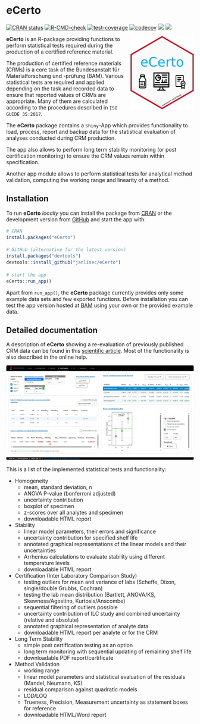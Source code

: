 
# eCerto

<!-- badges: start -->
[![CRAN status](https://www.r-pkg.org/badges/version/eCerto)](https://CRAN.R-project.org/package=eCerto)
[![R-CMD-check](https://github.com/janlisec/eCerto/actions/workflows/R-CMD-check.yaml/badge.svg)](https://github.com/janlisec/eCerto/actions/workflows/R-CMD-check.yaml)
[![test-coverage](https://github.com/janlisec/eCerto/actions/workflows/test-coverage.yaml/badge.svg)](https://github.com/janlisec/eCerto/actions/workflows/test-coverage.yaml)
[![codecov](https://codecov.io/gh/janlisec/eCerto/branch/main/graph/badge.svg)](https://app.codecov.io/gh/janlisec/eCerto?branch=main)
[![](https://img.shields.io/badge/devel%20version-0.5.16-blue.svg)](https://github.com/janlisec/eCerto)
[![](https://img.shields.io/badge/doi-10.1007/s00216-023-05099-3-yellow.svg)](https://doi.org/10.1007/s00216-023-05099-3)
<!-- badges: end -->

<img src="inst/app/www/hex-eCerto.png" width="170" align="right"/>

**eCerto** is an R-package providing functions to perform statistical tests
required during the production of a certified reference material.

The production of certified reference materials (CRMs) is a core task of 
the Bundesanstalt für Materialforschung und -prüfung (BAM). Various statistical 
tests are required and applied depending on the task and recorded data to ensure 
that reported values of CRMs are appropriate. Many of them are calculated 
according to the procedures described in `ISO GUIDE 35:2017`. 

The **eCerto** package contains a `Shiny`-App which provides functionality to 
load, process, report and backup data for the statistical evaluation of analyses 
conducted during CRM production.

The app also allows to perform long term stability monitoring (or post 
certification monitoring) to ensure the CRM values remain within specification.

Another app module allows to perform statistical tests for analytical method 
validation, computing the working range and linearity of a method.

## Installation

To run **eCerto** *locally* you can install the package from 
[CRAN](https://cran.r-project.org/package=CorMID) 
or the development version from [GitHub](https://github.com/janlisec/eCerto) and 
start the app with:

``` r
# CRAN
install.packages("eCerto")

# GitHub (alternative for the latest version)
install.packages("devtools")
devtools::install_github("janlisec/eCerto")

# start the app
eCerto::run_app()
```

Apart from `run_app()`, the **eCerto** package currently provides only some 
example data sets and few exported functions. Before installation you can test 
the app version hosted at 
[BAM](https://apps.bam.de/shn00/eCerto/ "www.bam.de/eCerto") using your own 
or the provided example data.

## Detailed documentation

A description of **eCerto** showing a re-evaluation of previously published CRM data 
can be found in this [scientific article](https://doi.org/10.1007/s00216-023-05099-3).
Most of the functionality is also described in the online help.

![eCerto screenshot](dev/eCerto_screenshot.png?raw=true "eCerto screenshot")


This is a list of the implemented statistical tests and functionality:

- Homogeneity
    - mean, standard deviation, n
    - ANOVA P-value (bonferroni adjusted)
    - uncertainty contribution
    - boxplot of specimen
    - z-scores over all analytes and specimen
    - downloadable HTML report
- Stability
    - linear model parameters, their errors and significance
    - uncertainty contribution for specified shelf life
    - annotated graphical representations of the linear models and their uncertainties
    - Arrhenius calculations to evaluate stability using different temperature levels
    - downloadable HTML report
- Certification (Inter Laboratory Comparison Study)
    - testing outliers for mean and variance of labs (Scheffe, Dixon, single/double Grubbs, Cochran)
    - testing the lab mean distribution (Bartlett, ANOVA/KS, Skewness/Agostino, Kurtosis/Anscombe)
    - sequential filtering of outliers possible
    - uncertainty contribution of ILC study and combined uncertainty (relative and absolute)
    - annotated graphical representation of analyte data 
    - downloadable HTML report per analyte or for the CRM
- Long Term Stability
    - simple post certification testing as an option
    - long term monitoring with sequential updating of remaining shelf life
    - downloadable PDF report/certificate
- Method Validation
    - working range
    - linear model parameters and statistical evaluation of the residuals (Mandel, Neumann, KS)
    - residual comparison against quadratic models
    - LOD/LOQ
    - Trueness, Precision, Measurement uncertainty as statement boxes for reference
    - downloadable HTML/Word report
    

